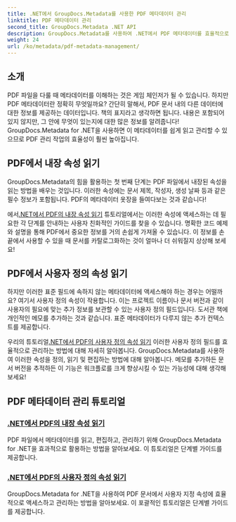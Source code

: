 ```yaml
---
title: .NET에서 GroupDocs.Metadata를 사용한 PDF 메타데이터 관리
linktitle: PDF 메타데이터 관리
second_title: GroupDocs.Metadata .NET API
description: GroupDocs.Metadata를 사용하여 .NET에서 PDF 메타데이터를 효율적으로 관리하는 방법을 알아보세요. 이 포괄적인 가이드는 메타데이터 추가, 편집 및 추출부터 .NET 애플리케이션에서 원활하게 구현하기 위한 모범 사례까지 모든 것을 다룹니다.
weight: 24
url: /ko/metadata/pdf-metadata-management/
---
```

## 소개

PDF 파일을 다룰 때 메타데이터를 이해하는 것은 게임 체인저가 될 수 있습니다. 하지만 PDF 메타데이터란 정확히 무엇일까요? 간단히 말해서, PDF 문서 내의 다른 데이터에 대한 정보를 제공하는 데이터입니다. 책의 표지라고 생각하면 됩니다. 내용은 포함되어 있지 않지만, 그 안에 무엇이 있는지에 대한 많은 정보를 알려줍니다! GroupDocs.Metadata for .NET을 사용하면 이 메타데이터를 쉽게 읽고 관리할 수 있으므로 PDF 관리 작업의 효율성이 훨씬 높아집니다.

## PDF에서 내장 속성 읽기

GroupDocs.Metadata의 힘을 활용하는 첫 번째 단계는 PDF 파일에서 내장된 속성을 읽는 방법을 배우는 것입니다. 이러한 속성에는 문서 제목, 작성자, 생성 날짜 등과 같은 필수 정보가 포함됩니다. PDF의 메타데이터 옷장을 들여다보는 것과 같습니다!

 에서[.NET에서 PDF의 내장 속성 읽기](./reading-built-in-properties-from-pdf/) 튜토리얼에서는 이러한 속성에 액세스하는 데 필요한 각 단계를 안내하는 사용자 친화적인 가이드를 찾을 수 있습니다. 명확한 코드 예제와 설명을 통해 PDF에서 중요한 정보를 거의 손쉽게 가져올 수 있습니다. 이 정보를 손끝에서 사용할 수 있을 때 문서를 카탈로그화하는 것이 얼마나 더 쉬워질지 상상해 보세요!

## PDF에서 사용자 정의 속성 읽기

하지만 이러한 표준 필드에 속하지 않는 메타데이터에 액세스해야 하는 경우는 어떨까요? 여기서 사용자 정의 속성이 작용합니다. 이는 프로젝트 이름이나 문서 버전과 같이 사용자의 필요에 맞는 추가 정보를 보관할 수 있는 사용자 정의 필드입니다. 도서관 책에 개인적인 메모를 추가하는 것과 같습니다. 표준 메타데이터가 다루지 않는 추가 컨텍스트를 제공합니다.

 우리의 튜토리얼[.NET에서 PDF의 사용자 정의 속성 읽기](./reading-custom-properties-from-pdf/) 이러한 사용자 정의 필드를 효율적으로 관리하는 방법에 대해 자세히 알아봅니다. GroupDocs.Metadata를 사용하여 이러한 속성을 정의, 읽기 및 편집하는 방법에 대해 알아봅니다. 메모를 추가하든 문서 버전을 추적하든 이 기능은 워크플로를 크게 향상시킬 수 있는 가능성에 대해 생각해 보세요!

## PDF 메타데이터 관리 튜토리얼
### [.NET에서 PDF의 내장 속성 읽기](./reading-built-in-properties-from-pdf/)
PDF 파일에서 메타데이터를 읽고, 편집하고, 관리하기 위해 GroupDocs.Metadata for .NET을 효과적으로 활용하는 방법을 알아보세요. 이 튜토리얼은 단계별 가이드를 제공합니다.
### [.NET에서 PDF의 사용자 정의 속성 읽기](./reading-custom-properties-from-pdf/)
GroupDocs.Metadata for .NET을 사용하여 PDF 문서에서 사용자 지정 속성에 효율적으로 액세스하고 관리하는 방법을 알아보세요. 이 포괄적인 튜토리얼은 단계별 가이드를 제공합니다.